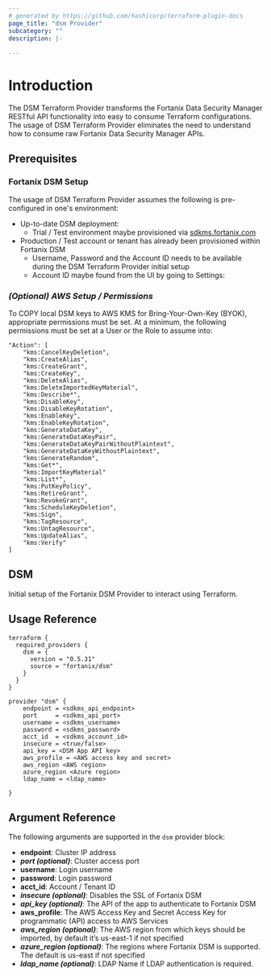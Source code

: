 ```yaml
---
# generated by https://github.com/hashicorp/terraform-plugin-docs
page_title: "dsm Provider"
subcategory: ""
description: |-
  
---
```

# Introduction

The DSM Terraform Provider transforms the Fortanix Data Security Manager RESTful API functionality into easy to consume Terraform configurations. The usage of DSM Terraform Provider eliminates the need to understand how to consume raw Fortanix Data Security Manager APIs.

## Prerequisites


### Fortanix DSM Setup

The usage of DSM Terraform Provider assumes the following is pre-configured in one's environment:

* Up-to-date DSM deployment:
  * Trial / Test environment maybe provisioned via [sdkms.fortanix.com](https://sdkms.fortanix.com)
* Production / Test account or tenant has already been provisioned within Fortanix DSM
  * Username, Password and the Account ID needs to be available during the DSM Terraform Provider initial setup
  * Account ID maybe found from the UI by going to Settings:


### _(Optional) AWS Setup / Permissions_

To COPY local DSM keys to AWS KMS for Bring-Your-Own-Key (BYOK), appropriate permissions must be set. At a minimum, the following permissions must be set at a User or the Role to assume into:

```
"Action": [
    "kms:CancelKeyDeletion",
    "kms:CreateAlias",
    "kms:CreateGrant",
    "kms:CreateKey",
    "kms:DeleteAlias",
    "kms:DeleteImportedKeyMaterial",
    "kms:Describe*",
    "kms:DisableKey",
    "kms:DisableKeyRotation",
    "kms:EnableKey",
    "kms:EnableKeyRotation",
    "kms:GenerateDataKey",
    "kms:GenerateDataKeyPair",
    "kms:GenerateDataKeyPairWithoutPlaintext",
    "kms:GenerateDataKeyWithoutPlaintext",
    "kms:GenerateRandom",
    "kms:Get*",
    "kms:ImportKeyMaterial"
    "kms:List*",
    "kms:PutKeyPolicy",
    "kms:RetireGrant",
    "kms:RevokeGrant",
    "kms:ScheduleKeyDeletion",
    "kms:Sign",
    "kms:TagResource",
    "kms:UntagResource",
    "kms:UpdateAlias",
    "kms:Verify"
]
```


## DSM

Initial setup of the Fortanix DSM Provider to interact using Terraform.

## Usage Reference

```
terraform {
  required_providers {
    dsm = {
      version = "0.5.31"
      source = "fortanix/dsm"
    }
  }
}

provider "dsm" {
    endpoint = <sdkms_api_endpoint>
    port     = <sdkms_api_port>
    username = <sdkms_username>
    password = <sdkms_password>
    acct_id  = <sdkms_account_id>
    insecure = <true/false>
    api_key = <DSM App API key>
    aws_profile = <AWS access key and secret>
    aws_region <AWS region>
    azure_region <Azure region>
    ldap_name = <ldap_name>

}
```

## Argument Reference

The following arguments are supported in the `dsm` provider block:

* **endpoint**: Cluster IP address
* _**port (optional)**_: Cluster access port
* **username**: Login username
* **password**: Login password
* **acct\_id**: Account / Tenant ID
* _**insecure (optional)**_: Disables the SSL of Fortanix DSM
*	_**api\_key (optional)**_: The API of the app to authenticate to Fortanix DSM 
*	**aws\_profile**: The AWS Access Key and Secret Access Key for programmatic (API) access to AWS Services
*	_**aws\_region (optional)**_: The AWS region from which keys should be imported, by default it’s us-east-1 if not specified
*	_**azure\_region (optional)**_: The regions where Fortanix DSM is supported. The default is us-east if not specified
*   _**ldap\_name (optional)**_: LDAP Name if LDAP authentication is required.

